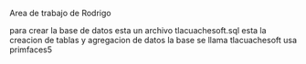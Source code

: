 Area de trabajo de Rodrigo


para crear la base de datos 
esta un archivo tlacuachesoft.sql 
esta la creacion de tablas y agregacion de datos
la base se llama tlacuachesoft 
usa primfaces5

